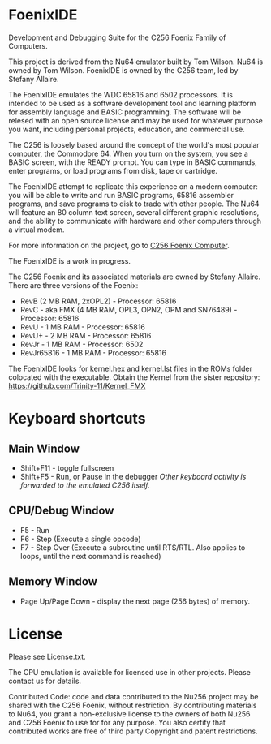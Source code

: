 # FoenixIDE
Development and Debugging Suite for the C256 Foenix Family of Computers.

This project is derived from the Nu64 emulator built by Tom Wilson.  Nu64 is owned by Tom Wilson. 
FoenixIDE is owned by the C256 team, led by Stefany Allaire.

The FoenixIDE emulates the WDC 65816 and 6502 processors. It is intended to be used as a software development tool and learning platform for assembly language and BASIC programming. The software will be relesed with an open source license and may be used for whatever purpose you want, including personal projects, education, and commercial use. 

The C256 is loosely based around the concept of the world's most popular computer, the Commodore 64. When you turn on the system, you see a BASIC screen, with the READY prompt. You can type in BASIC commands, enter programs, or load programs from disk, tape or cartridge. 

The FoenixIDE attempt to replicate this experience on a modern computer: you will be able to write and run BASIC programs, 65816 assembler programs, and save programs to disk to trade with other people. The Nu64 will feature an 80 column text screen, several different graphic resolutions, and the ability to communicate with hardware and other computers through a virtual modem. 

For more information on the project, go to [C256 Foenix Computer](https://www.c256foenix.com/).

The FoenixIDE is a work in progress.

The C256 Foenix and its associated materials are owned by Stefany Allaire. There are three versions of the Foenix: 
* RevB (2 MB RAM, 2xOPL2)  - Processor: 65816
* RevC - aka FMX (4 MB RAM, OPL3, OPN2, OPM and SN76489)  - Processor: 65816
* RevU - 1 MB RAM  - Processor: 65816
* RevU+ - 2 MB RAM  - Processor: 65816
* RevJr - 1 MB RAM  - Processor: 6502
* RevJr65816 - 1 MB RAM  - Processor: 65816

The FoenixIDE looks for kernel.hex and kernel.lst files in the ROMs folder colocated with the executable.  Obtain the Kernel from the sister repository: https://github.com/Trinity-11/Kernel_FMX

# Keyboard shortcuts 
## Main Window
* Shift+F11 - toggle fullscreen
* Shift+F5 - Run, or Pause in the debugger
_Other keyboard activity is forwarded to the emulated C256 itself._

## CPU/Debug Window
* F5 - Run
* F6 - Step (Execute a single opcode)
* F7 - Step Over (Execute a subroutine until RTS/RTL.  Also applies to loops, until the next command is reached)

## Memory Window
* Page Up/Page Down - display the next page (256 bytes) of memory.

# License 
Please see License.txt.

The CPU emulation is available for licensed use in other projects. Please contact us for details. 

Contributed Code: code and data contributed to the Nu256 project may be shared with the C256 Foenix, without restriction. By contributing materials to Nu64, you grant a non-exclusive license to the owners of both Nu256 and C256 Foenix to use for for any purpose. You also certify that contributed works are free of third party Copyright and patent restrictions. 

